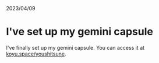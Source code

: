 2023/04/09
# I've set up my gemini capsule
I've finally set up my gemini capsule. You can access it at [koyu.space/youshitsune](gemini://koyu.space/youshitsune).
